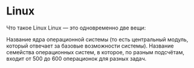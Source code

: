 # Linux

Что такое Linux
Linux — это одновременно две вещи:

Название ядра операционной системы (то есть центральный модуль, который отвечает за базовые возможности системы).
Название семейства операционных систем, в которое, по разным подсчётам, входит от 500 до 600 операционок для разных задач.
